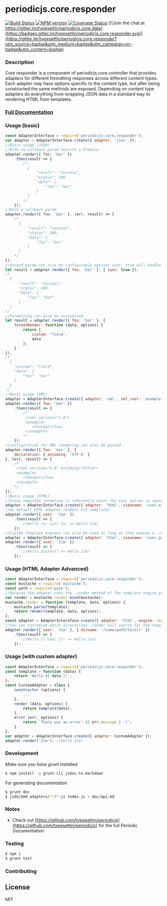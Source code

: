 # periodicjs.core.responder
[![Build Status](https://travis-ci.org/typesettin/periodicjs.core.responder.svg?branch=master)](https://travis-ci.org/typesettin/periodicjs.core.responder) [![NPM version](https://badge.fury.io/js/periodicjs.core.responder.svg)](http://badge.fury.io/js/periodicjs.core.responder) [![Coverage Status](https://coveralls.io/repos/github/typesettin/periodicjs.core.responder/badge.svg?branch=master)](https://coveralls.io/github/typesettin/periodicjs.core.responder?branch=master)  [![Join the chat at https://gitter.im/typesettin/periodicjs.core.data](https://badges.gitter.im/typesettin/periodicjs.core.responder.svg)](https://gitter.im/typesettin/periodicjs.core.responder?utm_source=badge&utm_medium=badge&utm_campaign=pr-badge&utm_content=badge)


### Description
Core responder is a component of periodicjs.core.controller that provides adapters for different formatting responses across different content types. Each adapter may have options specific to the content type, but after being constructed the same methods are exposed. Depending on content type adapters do everything from wrapping JSON data in a standard way to rendering HTML from templates.

### [Full Documentation](https://github.com/typesettin/periodicjs.core.responder/blob/master/doc/api.md)

### Usage (basic)
```javascript
const AdapterInterface = require('periodicjs.core.responder');
var adapter = AdapterInterface.create({ adapter: 'json' });
//Basic usage (JSON)
//With no callback param returns a Promise
adapter.render({ foo: 'bar' })
    .then(result => {
        /*
          {
              "result": "success",
              "status": 200,
              "data": {
                  "foo": "bar"
              }
          }
        */
    });
//With a callback param
adapter.render({ foo: 'bar' }, (err, result) => {
    /*
      {
          "result": "success",
          "status": 200,
          "data": {
              "foo": "bar"
          }
      }
    */
});
//Second param can also be configurable options sync: true will handle operation synchronously
let result = adapter.render({ foo: 'bar' }, { sync: true });
/*
  {
      "result": "success",
      "status": 200,
      "data": {
          "foo": "bar"
      }
  }
*/
//Formatting can also be customized
let result = adapter.render({ foo: 'bar' }, {
    formatRender: function (data, options) {
        return {
            custom: 'field',
            data
        };
    }
});
/*
  {
    "custom": "field",
    "data": {
        "foo": "bar"
    }
  }
*/
//Basic usage (XML)
adapter = AdapterInterface.create({ adapter: 'xml', xml_root: 'example' });
adapter.render({ foo: 'bar' })
    .then(result => {
        /*
         <?xml version="1.0">
         <example>
            <foo>bar</foo>
         </example>
        */
    });
//configuration for XML rendering can also be passed
adapter.render({ foo: 'bar' }, {
    declaration: { encoding: 'UTF-8' }
}, (err, result) => {
    /*
     <?xml version="1.0" encoding="UTF=8">
     <example>
        <foo>bar</foo>
     </example>
    */
});
//Basic usage (HTML)
//Since template rendering is inherently async the sync option is ignored
adapter = AdapterInterface.create({ adapter: 'html', viewname: 'user.ejs' });
//By default HTML adapter renders EJS templates
adapter.render({ user: 'Jim' })
    .then(result => {
        //Hello <%- user %>! => Hello Jim!
    });
//Custom template engines can also be used as long as they expose a .render method
adapter = AdapterInterface.create({ adapter: 'html', viewname: 'user.pug', engine: require('pug') });
adapter.render({ user: 'Jim' })
    .then(result => {
        //Hello ${user}! => Hello Jim!
    });
```
### Usage (HTML Adapter Advanced)
```javascript
const AdapterInterface = require('periodicjs.core.responder');
const mustache = require('mustache');
const path = require('path');
//Because the adapter uses the .render method of the template engine you can overwite this .render method to further customize behavior
var render = mustache.render.bind(mustache);
mustache.render = function (template, data, options) {
    mustache.parse(template);
    return render(template, data, options);
};
const adapter = AdapterInteraface.create({ adapter: 'html', engine: require('mustache'), viewname: 'user.mustache' });
//You can customize which directories .render will search for the template by passing .dirname. This also optimizes .render because custom directories are searched ahead of the theme/extension directories
adapter.render({ user: 'Jim' }, { dirname: '/some/path/to/dir' })
    .then(result => {
        //Hello {{ user }}! => Hello Jim!
    });

```
### Usage (with custom adapter)
```javascript
const AdapterInterface = require('periodicjs.core.responder');
const template = function (data) {
    return `Hello ${ data }!`;
};
const CustomAdapter = class {
    constructor (options) {
        ...
    },
    render (data, options) {
        return template(data);
    },
    error (err, options) {
        return `There was an error: ${ err.message } :(`;
    }
};
var adapter = AdapterInterface.create({ adapter: CustomAdapter });
adapter.render('Jim'); //Hello Jim!
```

### Development
*Make sure you have grunt installed*
```sh
$ npm install -g grunt-cli jsdoc-to-markdown
```

For generating documentation
```sh
$ grunt doc
$ jsdoc2md adapters/**/*.js index.js > doc/api.md
```
### Notes
* Check out [https://github.com/typesettin/periodicjs](https://github.com/typesettin/periodicjs) for the full Periodic Documentation

### Testing
```sh
$ npm i
$ grunt test
```
### Contributing
License
----

MIT
